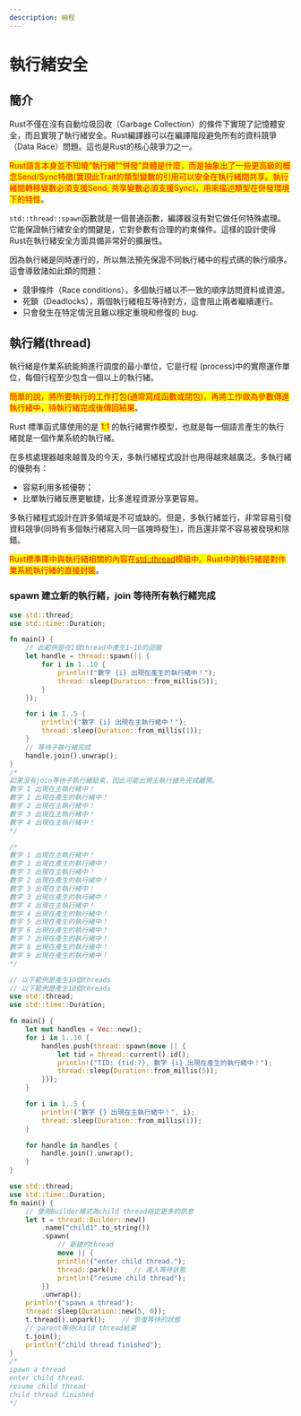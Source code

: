 ```yaml
---
description: 線程
---
```


# 執行緒安全

## 簡介

Rust不僅在沒有自動垃圾回收（Garbage Collection）的條件下實現了記憶體安全，而且實現了執行緒安全。Rust編譯器可以在編譯階段避免所有的資料競爭（Data Race）問題。這也是Rust的核心競爭力之一。

<mark style="color:red;">Rust語言本身並不知曉“執行緒”“併發”具體是什麼，而是抽象出了一些更高級的概念Send/Sync特徵(實現此Trait的類型變數的引用可以安全在執行緒間共享。執行緒間轉移變數必須支援Send, 共享變數必須支援Sync)，用來描述類型在併發環境下的特性</mark>。

`std::thread::spawn`函數就是一個普通函數，編譯器沒有對它做任何特殊處理。它能保證執行緒安全的關鍵是，它對參數有合理的約束條件。這樣的設計使得Rust在執行緒安全方面具備非常好的擴展性。

因為執行緒是同時運行的，所以無法預先保證不同執行緒中的程式碼的執行順序。這會導致諸如此類的問題：

* 競爭條件（Race conditions），多個執行緒以不一致的順序訪問資料或資源。
* 死鎖（Deadlocks），兩個執行緒相互等待對方，這會阻止兩者繼續運行。
* 只會發生在特定情況且難以穩定重現和修復的 bug.

## 執行緒(thread)

執行緒是作業系統能夠進行調度的最小單位，它是行程 (process)中的實際運作單位，每個行程至少包含一個以上的執行緒。

<mark style="color:red;">簡單的說，將所要執行的工作打包(通常寫成函數或閉包)，再將工作做為參數傳進執行緒中，待執行緒完成後傳回結果</mark>。

Rust 標準函式庫使用的是 <mark style="color:red;">1:1</mark> 的執行緒實作模型，也就是每一個語言產生的執行緒就是一個作業系統的執行緒。

在多核處理器越來越普及的今天，多執行緒程式設計也用得越來越廣泛。多執行緒的優勢有：

* 容易利用多核優勢；
* 比單執行緒反應更敏捷，比多進程資源分享更容易。

多執行緒程式設計在許多領域是不可或缺的。但是，多執行緒並行，非常容易引發資料競爭(同時有多個執行緒寫入同一區塊時發生)，而且還非常不容易被發現和除錯。

<mark style="color:red;">Rust標準庫中與執行緒相關的內容在</mark>[<mark style="color:red;">std::thread</mark>](https://doc.rust-lang.org/std/thread/index.html)<mark style="color:red;">模組中。Rust中的執行緒是對作業系統執行緒的直接封裝</mark>。

### spawn 建立新的執行緒，join 等待所有執行緒完成

```rust
use std::thread;
use std::time::Duration;

fn main() {
    // 此範例是在1個thread中產生1~10的迴圈
    let handle = thread::spawn(|| {
        for i in 1..10 {
            println!("數字 {i} 出現在產生的執行緒中！");
            thread::sleep(Duration::from_millis(5));
        }
    });

    for i in 1..5 {
        println!("數字 {i} 出現在主執行緒中！");
        thread::sleep(Duration::from_millis(1));
    }
    // 等待子執行緒完成
    handle.join().unwrap();
}
/*
如果沒有join等待子執行緒結束，因此可能出現主執行緒先完成離開。
數字 1 出現在主執行緒中！
數字 1 出現在產生的執行緒中！
數字 2 出現在主執行緒中！
數字 3 出現在主執行緒中！
數字 4 出現在主執行緒中！
*/

/*
數字 1 出現在主執行緒中！
數字 1 出現在產生的執行緒中！
數字 2 出現在主執行緒中！
數字 2 出現在產生的執行緒中！
數字 3 出現在主執行緒中！
數字 3 出現在產生的執行緒中！
數字 4 出現在主執行緒中！
數字 4 出現在產生的執行緒中！
數字 5 出現在產生的執行緒中！
數字 6 出現在產生的執行緒中！
數字 7 出現在產生的執行緒中！
數字 8 出現在產生的執行緒中！
數字 9 出現在產生的執行緒中！
*/

// 以下範例是產生10個threads
// 以下範例是產生10個threads
use std::thread;
use std::time::Duration;

fn main() {
    let mut handles = Vec::new();
    for i in 1..10 {
        handles.push(thread::spawn(move || {
            let tid = thread::current().id();
            println!("TID: {tid:?}, 數字 {i} 出現在產生的執行緒中！");
            thread::sleep(Duration::from_millis(5));
        }));
    }

    for i in 1..5 {
        println!("數字 {} 出現在主執行緒中！", i);
        thread::sleep(Duration::from_millis(1));
    }

    for handle in handles {
        handle.join().unwrap();
    }
}
```

```rust
use std::thread;
use std::time::Duration;
fn main() {
    // 使用Builder模式為child thread指定更多的訊息
    let t = thread::Builder::new()
        .name("child1".to_string())
        .spawn(
            // 新建的thread
            move || {
            println!("enter child thread.");
            thread::park();    // 進入等待狀態
            println!("resume child thread");
        })
        .unwrap();
    println!("spawn a thread");
    thread::sleep(Duration::new(5, 0));
    t.thread().unpark();    // 恢復等待的狀態
    // parent等待child thread結束
    t.join();
    println!("child thread finished");
}
/*
spawn a thread
enter child thread.
resume child thread
child thread finished
*/
```
